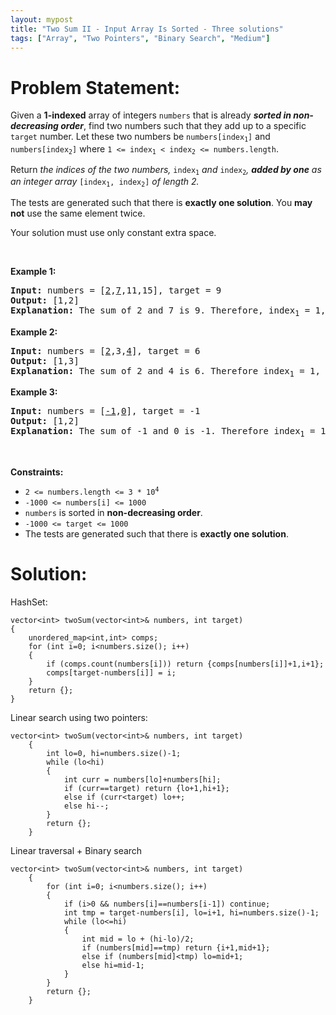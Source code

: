 ```yaml
---
layout: mypost
title: "Two Sum II - Input Array Is Sorted - Three solutions"
tags: ["Array", "Two Pointers", "Binary Search", "Medium"]
---
```

# Problem Statement:
<p>Given a <strong>1-indexed</strong> array of integers <code>numbers</code> that is already <strong><em>sorted in non-decreasing order</em></strong>, find two numbers such that they add up to a specific <code>target</code> number. Let these two numbers be <code>numbers[index<sub>1</sub>]</code> and <code>numbers[index<sub>2</sub>]</code> where <code>1 &lt;= index<sub>1</sub> &lt; index<sub>2</sub> &lt;= numbers.length</code>.</p>

<p>Return<em> the indices of the two numbers, </em><code>index<sub>1</sub></code><em> and </em><code>index<sub>2</sub></code><em>, <strong>added by one</strong> as an integer array </em><code>[index<sub>1</sub>, index<sub>2</sub>]</code><em> of length 2.</em></p>

<p>The tests are generated such that there is <strong>exactly one solution</strong>. You <strong>may not</strong> use the same element twice.</p>

<p>Your solution must use only constant extra space.</p>

<p>&nbsp;</p>
<p><strong class="example">Example 1:</strong></p>

<pre>
<strong>Input:</strong> numbers = [<u>2</u>,<u>7</u>,11,15], target = 9
<strong>Output:</strong> [1,2]
<strong>Explanation:</strong> The sum of 2 and 7 is 9. Therefore, index<sub>1</sub> = 1, index<sub>2</sub> = 2. We return [1, 2].
</pre>

<p><strong class="example">Example 2:</strong></p>

<pre>
<strong>Input:</strong> numbers = [<u>2</u>,3,<u>4</u>], target = 6
<strong>Output:</strong> [1,3]
<strong>Explanation:</strong> The sum of 2 and 4 is 6. Therefore index<sub>1</sub> = 1, index<sub>2</sub> = 3. We return [1, 3].
</pre>

<p><strong class="example">Example 3:</strong></p>

<pre>
<strong>Input:</strong> numbers = [<u>-1</u>,<u>0</u>], target = -1
<strong>Output:</strong> [1,2]
<strong>Explanation:</strong> The sum of -1 and 0 is -1. Therefore index<sub>1</sub> = 1, index<sub>2</sub> = 2. We return [1, 2].
</pre>

<p>&nbsp;</p>
<p><strong>Constraints:</strong></p>

<ul>
	<li><code>2 &lt;= numbers.length &lt;= 3 * 10<sup>4</sup></code></li>
	<li><code>-1000 &lt;= numbers[i] &lt;= 1000</code></li>
	<li><code>numbers</code> is sorted in <strong>non-decreasing order</strong>.</li>
	<li><code>-1000 &lt;= target &lt;= 1000</code></li>
	<li>The tests are generated such that there is <strong>exactly one solution</strong>.</li>
</ul>

# Solution:
HashSet:
```
vector<int> twoSum(vector<int>& numbers, int target) 
{
	unordered_map<int,int> comps;
	for (int i=0; i<numbers.size(); i++)
	{
		if (comps.count(numbers[i])) return {comps[numbers[i]]+1,i+1};
		comps[target-numbers[i]] = i;
	}
	return {};
}
```

Linear search using two pointers:
```
vector<int> twoSum(vector<int>& numbers, int target) 
    {
        int lo=0, hi=numbers.size()-1;
        while (lo<hi)
        {
            int curr = numbers[lo]+numbers[hi];
            if (curr==target) return {lo+1,hi+1};
            else if (curr<target) lo++;
            else hi--;
        }
        return {};
    }
```

Linear traversal + Binary search
```
vector<int> twoSum(vector<int>& numbers, int target) 
    {
        for (int i=0; i<numbers.size(); i++)
        {
            if (i>0 && numbers[i]==numbers[i-1]) continue;
            int tmp = target-numbers[i], lo=i+1, hi=numbers.size()-1;
            while (lo<=hi)
            {
                int mid = lo + (hi-lo)/2;
                if (numbers[mid]==tmp) return {i+1,mid+1};
                else if (numbers[mid]<tmp) lo=mid+1;
                else hi=mid-1;
            }
        }
        return {};
    }
```
